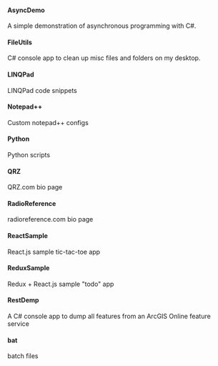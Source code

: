 #### AsyncDemo
A simple demonstration of asynchronous programming with C#.

#### FileUtils
C# console app to clean up misc files and folders on my desktop.

#### LINQPad
LINQPad code snippets

#### Notepad++
Custom notepad++ configs

#### Python
Python scripts

#### QRZ
QRZ.com bio page

#### RadioReference
radioreference.com bio page

#### ReactSample
React.js sample tic-tac-toe app

#### ReduxSample
Redux + React.js sample "todo" app

#### RestDemp
A C# console app to dump all features from an ArcGIS Online feature service

#### bat
batch files